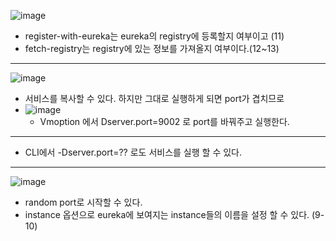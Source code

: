 ![image](https://user-images.githubusercontent.com/35948339/120202766-f13f3600-c261-11eb-843e-44967f184eed.png)
  - register-with-eureka는 eureka의 registry에 등록할지 여부이고 (11)
  - fetch-registry는 registry에 있는 정보를 가져올지 여부이다.(12~13)  
------

![image](https://user-images.githubusercontent.com/35948339/120201351-4e39ec80-c260-11eb-9737-9588f9e0edf7.png)
  - 서비스를 복사할 수 있다. 하지만 그대로 실행하게 되면 port가 겹치므로
  - ![image](https://user-images.githubusercontent.com/35948339/120201479-71fd3280-c260-11eb-9a0f-d44349b7ed26.png)
    - Vmoption 에서 Dserver.port=9002 로 port를 바꿔주고 실행한다.
------

- CLI에서 -Dserver.port=?? 로도 서비스를 실행 할 수 있다.
------

![image](https://user-images.githubusercontent.com/35948339/120205978-927bbb80-c265-11eb-9383-90eb8e73f631.png)
  - random port로 시작할 수 있다.
  - instance 옵션으로 eureka에 보여지는 instance들의 이름을 설정 할 수 있다. (9-10)

